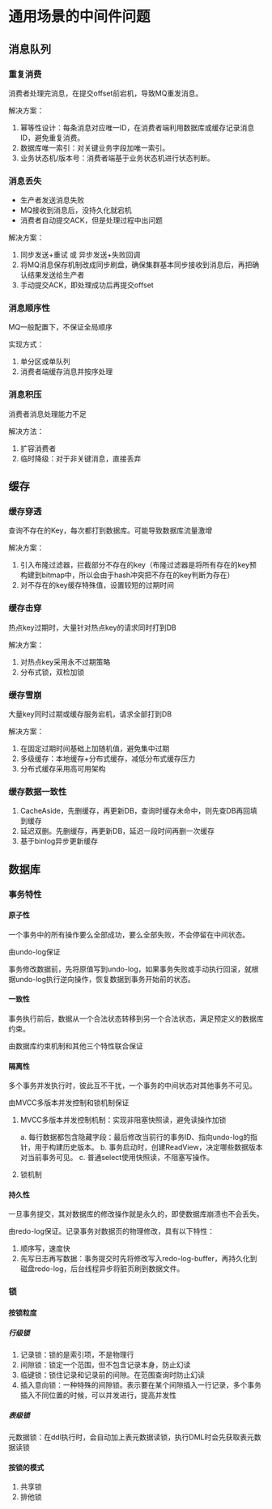 # 通用场景的中间件问题

## 消息队列

### 重复消费

消费者处理完消息，在提交offset前宕机，导致MQ重发消息。

解决方案：

1. 幂等性设计：每条消息对应唯一ID，在消费者端利用数据库或缓存记录消息ID，避免重复消费。
2. 数据库唯一索引：对关键业务字段加唯一索引。
3. 业务状态机/版本号：消费者端基于业务状态机进行状态判断。

### 消息丢失

- 生产者发送消息失败
- MQ接收到消息后，没持久化就宕机
- 消费者自动提交ACK，但是处理过程中出问题

解决方案：

1. 同步发送+重试 或 异步发送+失败回调
2. 将MQ消息保存机制改成同步刷盘，确保集群基本同步接收到消息后，再把确认结果发送给生产者
3. 手动提交ACK，即处理成功后再提交offset

### 消息顺序性

MQ一般配置下，不保证全局顺序

实现方式：

1. 单分区或单队列
2. 消费者端缓存消息并按序处理

### 消息积压

消费者消息处理能力不足

解决方法：

1. 扩容消费者
2. 临时降级：对于非关键消息，直接丢弃

## 缓存

### 缓存穿透

查询不存在的Key，每次都打到数据库。可能导致数据库流量激增

解决方案：

1. 引入布隆过滤器，拦截部分不存在的key（布隆过滤器是将所有存在的key预构建到bitmap中，所以会由于hash冲突把不存在的key判断为存在）
2. 对不存在的key缓存特殊值，设置较短的过期时间

### 缓存击穿

热点key过期时，大量针对热点key的请求同时打到DB

解决方案：

1. 对热点key采用永不过期策略
2. 分布式锁，双检加锁

### 缓存雪崩

大量key同时过期或缓存服务宕机，请求全部打到DB

解决方案：

1. 在固定过期时间基础上加随机值，避免集中过期
2. 多级缓存：本地缓存+分布式缓存，减低分布式缓存压力
3. 分布式缓存采用高可用架构

### 缓存数据一致性

1. CacheAside，先删缓存，再更新DB，查询时缓存未命中，则先查DB再回填到缓存
2. 延迟双删。先删缓存，再更新DB，延迟一段时间再删一次缓存
3. 基于binlog异步更新缓存

## 数据库

### 事务特性

#### 原子性

一个事务中的所有操作要么全部成功，要么全部失败，不会停留在中间状态。

由undo-log保证

事务修改数据前，先将原值写到undo-log，如果事务失败或手动执行回滚，就根据undo-log执行逆向操作，恢复数据到事务开始前的状态。

#### 一致性

事务执行前后，数据从一个合法状态转移到另一个合法状态，满足预定义的数据库约束。

由数据库约束机制和其他三个特性联合保证

#### 隔离性

多个事务并发执行时，彼此互不干扰，一个事务的中间状态对其他事务不可见。

由MVCC多版本并发控制和锁机制保证

1. MVCC多版本并发控制机制：实现非阻塞快照读，避免读操作加锁

    a. 每行数据都包含隐藏字段：最后修改当前行的事务ID、指向undo-log的指针，用于构建历史版本。
    b. 事务启动时，创建ReadView，决定哪些数据版本对当前事务可见。
    c. 普通select使用快照读，不阻塞写操作。

2. 锁机制

#### 持久性

一旦事务提交，其对数据库的修改操作就是永久的，即使数据库崩溃也不会丢失。

由redo-log保证。记录事务对数据页的物理修改，具有以下特性：

1. 顺序写，速度快
2. 先写日志再写数据：事务提交时先将修改写入redo-log-buffer，再持久化到磁盘redo-log，后台线程异步将脏页刷到数据文件。

### 锁

#### 按锁粒度

##### 行级锁

1. 记录锁：锁的是索引项，不是物理行
2. 间隙锁：锁定一个范围，但不包含记录本身，防止幻读
3. 临键锁：锁住记录和记录前的间隙。在范围查询时防止幻读
4. 插入意向锁：一种特殊的间隙锁。表示要在某个间隙插入一行记录，多个事务插入不同位置的时候，可以并发进行，提高并发性

##### 表级锁

元数据锁：在ddl执行时，会自动加上表元数据读锁，执行DML时会先获取表元数据读锁

#### 按锁的模式

1. 共享锁
2. 排他锁